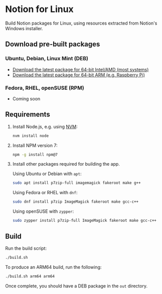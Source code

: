 # Notion for Linux

Build Notion packages for Linux, using resources extracted from Notion's Windows installer.

## Download pre-built packages

### Ubuntu, Debian, Linux Mint (DEB)

- [Download the latest package for 64-bit Intel/AMD (most systems)](https://github.com/davidbailey00/notion-linux-builder/releases/download/v2.0.11-patch2/notion-desktop_2.0.11_amd64.deb)
- [Download the latest package for 64-bit ARM (e.g. Raspberry Pi)](https://github.com/davidbailey00/notion-linux-builder/releases/download/v2.0.11-patch2/notion-desktop_2.0.11_arm64.deb)

### Fedora, RHEL, openSUSE (RPM)

- Coming soon

## Requirements

1. Install Node.js, e.g. using [NVM](https://github.com/nvm-sh/nvm):

   ```sh
   nvm install node
   ```

2. Install NPM version 7:

   ```sh
   npm -g install npm@7
   ```

3. Install other packages required for building the app.

   Using Ubuntu or Debian with `apt`:

   ```sh
   sudo apt install p7zip-full imagemagick fakeroot make g++
   ```

   Using Fedora or RHEL with `dnf`:

   ```sh
   sudo dnf install p7zip ImageMagick fakeroot make gcc-c++
   ```

   Using openSUSE with `zypper`:

   ```sh
   sudo zypper install p7zip-full ImageMagick fakeroot make gcc-c++
   ```

## Build

Run the build script:

```sh
./build.sh
```

To produce an ARM64 build, run the following:

```sh
./build.sh arm64 arm64
```

Once complete, you should have a DEB package in the `out` directory.
